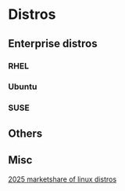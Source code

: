 # Distros

## Enterprise distros

### RHEL

### Ubuntu

### SUSE



## Others


## Misc

[2025 marketshare of linux distros](https://w3techs.com/technologies/comparison/os-redhat,os-suse,os-ubuntu)
